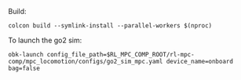 
Build:
```
colcon build --symlink-install --parallel-workers $(nproc)
```

To launch the go2 sim:
```
obk-launch config_file_path=$RL_MPC_COMP_ROOT/rl-mpc-comp/mpc_locomotion/configs/go2_sim_mpc.yaml device_name=onboard bag=false
```